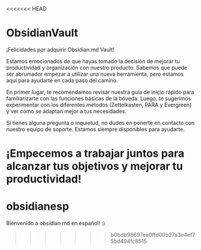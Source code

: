 <<<<<<< HEAD
# ObsidianVault

¡Felicidades por adquirir Obsidian.md Vault!

Estamos emocionados de que hayas tomado la decisión de mejorar tu productividad y organización con nuestro producto. Sabemos que puede ser abrumador empezar a utilizar una nueva herramienta, pero estamos aquí para ayudarte en cada paso del camino.

En primer lugar, te recomendamos revisar nuestra guía de inicio rápido para familiarizarte con las funciones básicas de la bóveda. Luego, te sugerimos experimentar con los diferentes métodos (Zettelkasten, PARA y Evergreen) y ver cómo se adaptan mejor a tus necesidades.

Si tienes alguna pregunta o inquietud, no dudes en ponerte en contacto con nuestro equipo de soporte. Estamos siempre disponibles para ayudarte.

¡Empecemos a trabajar juntos para alcanzar tus objetivos y mejorar tu productividad!
=======
# obsidianesp
Bienvenido a obsidian md en español! :)
>>>>>>> b0bdb98697ee0ffd00b27a3e4ef75bd494fc8515
